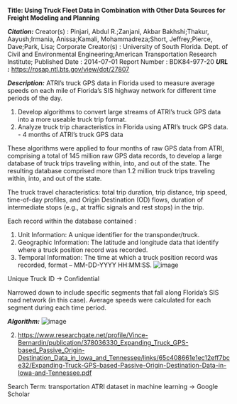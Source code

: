 **Title: Using Truck Fleet Data in Combination with Other Data Sources for Freight Modeling and Planning**

***Citation:*** Creator(s) : Pinjari, Abdul R.;Zanjani, Akbar Bakhshi;Thakur, Aayush;Irmania, Anissa;Kamali, Mohammadreza;Short, Jeffrey;Pierce, Dave;Park, Lisa;
Corporate Creator(s) : University of South Florida. Dept. of Civil and Environmental Engineering;American Transportation Research Institute;
Published Date : 2014-07-01
Report Number : BDK84-977-20
***URL :*** https://rosap.ntl.bts.gov/view/dot/27807

***Description:***
ATRI’s truck GPS data in Florida used to measure average speeds on each mile of Florida’s SIS highway network for different time periods of the day. 

1. Develop algorithms to convert large streams of ATRI’s truck GPS data into a more useable truck trip format.
2. Analyze truck trip characteristics in Florida using ATRI’s truck GPS data. - 4 months of ATRI’s truck GPS data

These algorithms were applied to four months of raw GPS data from ATRI, comprising a total of 145 million raw GPS data records, to develop a large database of truck trips traveling within, into, and out of the state. The resulting database comprised more than 1.2
million truck trips traveling within, into, and out of the state. 

The truck travel characteristics: total trip duration, trip distance, trip speed, time-of-day profiles, and Origin Destination (OD) flows, duration of intermediate stops (e.g., at traffic signals and rest stops) in the trip.

Each record within the database contained :
1. Unit Information: A unique identifier for the transponder/truck.
2. Geographic Information: The latitude and longitude data that identify where a truck position record was recorded.
3. Temporal Information: The time at which a truck position record was recorded, format – MM-DD-YYYY HH:MM:SS.
![image](https://github.com/shradha125/TBD-Center-Freight-Data-Research-Project/assets/69496783/fd267b92-2456-4f5f-b498-05d9a281173d)

Unique Truck ID -> Confidential

Narrowed down to include specific segments that fall along Florida’s SIS road network (in this case).
Average speeds were calculated for each segment during each time period.

***Algorithm:***
![image](https://github.com/shradha125/TBD-Center-Freight-Data-Research-Project/assets/69496783/b6c60992-bd97-4f52-b064-c922ee631f81)


2. https://www.researchgate.net/profile/Vince-Bernardin/publication/378036330_Expanding_Truck_GPS-based_Passive_Origin-Destination_Data_in_Iowa_and_Tennessee/links/65c408661e1ec12eff7bce32/Expanding-Truck-GPS-based-Passive-Origin-Destination-Data-in-Iowa-and-Tennessee.pdf

Search Term: transportation ATRI dataset in machine learning -> Google Scholar
